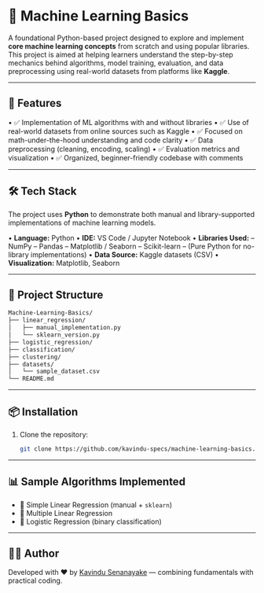 
# 🤖 Machine Learning Basics

A foundational Python-based project designed to explore and implement **core machine learning concepts** from scratch and using popular libraries. This project is aimed at helping learners understand the step-by-step mechanics behind algorithms, model training, evaluation, and data preprocessing using real-world datasets from platforms like **Kaggle**.

---

## 🚀 Features

• ✅ Implementation of ML algorithms with and without libraries
• ✅ Use of real-world datasets from online sources such as Kaggle
• ✅ Focused on math-under-the-hood understanding and code clarity
• ✅ Data preprocessing (cleaning, encoding, scaling)
• ✅ Evaluation metrics and visualization
• ✅ Organized, beginner-friendly codebase with comments

---

## 🛠️ Tech Stack

The project uses **Python** to demonstrate both manual and library-supported implementations of machine learning models.

• **Language:** Python
• **IDE:** VS Code / Jupyter Notebook
• **Libraries Used:**
– NumPy
– Pandas
– Matplotlib / Seaborn
– Scikit-learn
– (Pure Python for no-library implementations)
• **Data Source:** Kaggle datasets (CSV)
• **Visualization:** Matplotlib, Seaborn

---

## 📁 Project Structure

```bash
Machine-Learning-Basics/
├── linear_regression/
│   ├── manual_implementation.py
│   └── sklearn_version.py
├── logistic_regression/
├── classification/
├── clustering/
├── datasets/
│   └── sample_dataset.csv
└── README.md
```

---

## 📦 Installation

1. Clone the repository:

   ```bash
   git clone https://github.com/kavindu-specs/machine-learning-basics.git
   ```
---

## 📊 Sample Algorithms Implemented

* 🔹 Simple Linear Regression (manual + `sklearn`)
* 🔹 Multiple Linear Regression
* 🔹 Logistic Regression (binary classification)

---

## 👨‍💻 Author

Developed with ❤️ by [Kavindu Senanayake](https://github.com/kavindu-specs) — combining fundamentals with practical coding.



